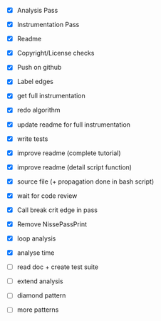 - [x] Analysis Pass
- [x] Instrumentation Pass
- [x] Readme
- [x] Copyright/License checks
- [x] Push on github
- [x] Label edges
- [x] get full instrumentation
- [x] redo algorithm
- [x] update readme for full instrumentation
- [x] write tests
- [x] improve readme (complete tutorial)
- [x] improve readme (detail script function)
- [x] source file (+ propagation done in bash script)
- [x] wait for code review
- [x] Call break crit edge in pass
- [x] Remove NissePassPrint
- [x] loop analysis
- [x] analyse time

- [ ] read doc + create test suite
- [ ] extend analysis
- [ ] diamond pattern
- [ ] more patterns